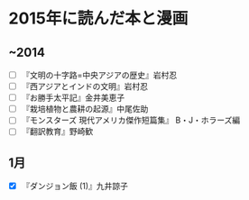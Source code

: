 # 2015年に読んだ本と漫画

## ~2014
- [ ] 『文明の十字路=中央アジアの歴史』岩村忍
- [ ] 『西アジアとインドの文明』岩村忍
- [ ] 『お勝手太平記』金井美恵子
- [ ] 『栽培植物と農耕の起源』中尾佐助
- [ ] 『モンスターズ 現代アメリカ傑作短篇集』 B・J・ホラーズ編
- [ ] 『翻訳教育』野崎歓

## 1月
- [x] 『ダンジョン飯 (1)』九井諒子
